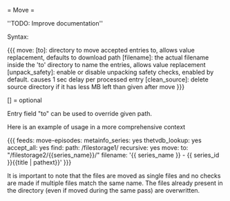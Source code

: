 = Move =

''TODO: Improve documentation''

Syntax:

{{{
move:
  [to]: directory to move accepted entries to, allows value replacement, defaults to download path
  [filename]: the actual filename inside the 'to' directory to name the entries, allows value replacement
  [unpack_safety]: enable or disable unpacking safety checks, enabled by default. causes 1 sec delay per processed entry
  [clean_source]: delete source directory if it has less MB left than given after move
}}}

[] = optional

Entry field "to" can be used to override given path.

Here is an example of usage in a more comprehensive context

{{{
feeds:
  move-episodes:
    metainfo_series: yes 
    thetvdb_lookup: yes 
    accept_all: yes 
    find:
      path: /filestorage1/
      recursive: yes 
    move:
      to: "/filestorage2/{{series_name}}/"
      filename: '{{ series_name }} - {{ series_id }}{{title | pathext}}'
}}}

It is important to note that the files are moved as single files and no checks are made if multiple files match the same name. The files already present in the directory (even if moved during the same pass) are overwritten.